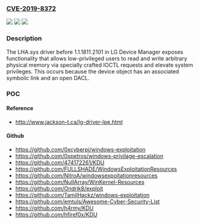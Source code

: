 ### [CVE-2019-8372](https://cve.mitre.org/cgi-bin/cvename.cgi?name=CVE-2019-8372)
![](https://img.shields.io/static/v1?label=Product&message=n%2Fa&color=blue)
![](https://img.shields.io/static/v1?label=Version&message=n%2Fa&color=blue)
![](https://img.shields.io/static/v1?label=Vulnerability&message=n%2Fa&color=brighgreen)

### Description

The LHA.sys driver before 1.1.1811.2101 in LG Device Manager exposes functionality that allows low-privileged users to read and write arbitrary physical memory via specially crafted IOCTL requests and elevate system privileges. This occurs because the device object has an associated symbolic link and an open DACL.

### POC

#### Reference
- http://www.jackson-t.ca/lg-driver-lpe.html

#### Github
- https://github.com/0xcyberpj/windows-exploitation
- https://github.com/0xpetros/windows-privilage-escalation
- https://github.com/474172261/KDU
- https://github.com/FULLSHADE/WindowsExploitationResources
- https://github.com/NitroA/windowsexpoitationresources
- https://github.com/NullArray/WinKernel-Resources
- https://github.com/Ondrik8/exploit
- https://github.com/TamilHackz/windows-exploitation
- https://github.com/emtuls/Awesome-Cyber-Security-List
- https://github.com/h4rmy/KDU
- https://github.com/hfiref0x/KDU

